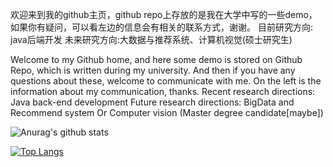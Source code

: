 欢迎来到我的github主页，github repo上存放的是我在大学中写的一些demo，如果你有疑问，可以看左边的信息会有相关的联系方式，谢谢。
目前研究方向: java后端开发
未来研究方向:大数据与推荐系统、计算机视觉(硕士研究生)

Welcome to my Github home, and here some demo is stored on Github Repo, which is written during my university. And then if you have any questions about these, welcome to communicate with me. On the left is the information about  my communication, thanks. 
Recent research directions: Java back-end development 
Future research directions: BigData and Recommend system Or Computer vision (Master degree candidate[maybe])


![Anurag's github stats](https://github-readme-stats.vercel.app/api?username=1291945816&show_icons=true&theme=dracula)

[![Top Langs](https://github-readme-stats.vercel.app/api/top-langs/?username=1291945816)](https://github.com/anuraghazra/github-readme-stats)
